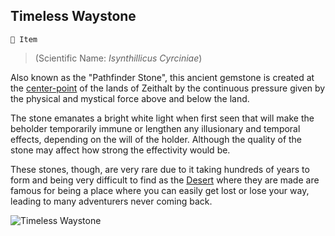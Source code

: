 ## Timeless Waystone

`📜 Item`

> (Scientific Name: *Isynthillicus Cyrciniae*)

Also known as the "Pathfinder Stone", this ancient gemstone is created at the [center-point](<https://zeithalt.github.io/r/timeless_desert.html>) of the lands of Zeithalt by the continuous pressure given by the physical and mystical force above and below the land.

The stone emanates a bright white light when first seen that will make the beholder temporarily immune or lengthen any illusionary and temporal effects, depending on the will of the holder. Although the quality of the stone may affect how strong the effectivity would be.

These stones, though, are very rare due to it taking hundreds of years to form and being very difficult to find as the [Desert](<https://zeithalt.github.io/r/timeless_desert.html>) where they are made are famous for being a place where you can easily get lost or lose your way, leading to many adventurers never coming back.

![Timeless Waystone](https://zeithalt.github.io/r/i/timeless_waystone.png)

<!---
keywords: timeless desert, mt 
aliases: Isynthillicus Cyrciniae
-->